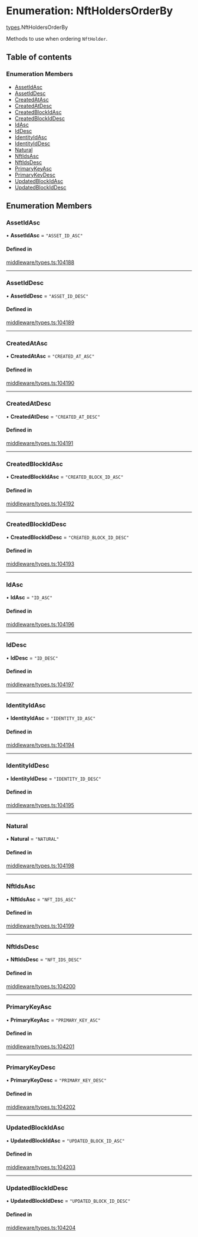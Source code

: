 # Enumeration: NftHoldersOrderBy

[types](../wiki/types).NftHoldersOrderBy

Methods to use when ordering `NftHolder`.

## Table of contents

### Enumeration Members

- [AssetIdAsc](../wiki/types.NftHoldersOrderBy#assetidasc)
- [AssetIdDesc](../wiki/types.NftHoldersOrderBy#assetiddesc)
- [CreatedAtAsc](../wiki/types.NftHoldersOrderBy#createdatasc)
- [CreatedAtDesc](../wiki/types.NftHoldersOrderBy#createdatdesc)
- [CreatedBlockIdAsc](../wiki/types.NftHoldersOrderBy#createdblockidasc)
- [CreatedBlockIdDesc](../wiki/types.NftHoldersOrderBy#createdblockiddesc)
- [IdAsc](../wiki/types.NftHoldersOrderBy#idasc)
- [IdDesc](../wiki/types.NftHoldersOrderBy#iddesc)
- [IdentityIdAsc](../wiki/types.NftHoldersOrderBy#identityidasc)
- [IdentityIdDesc](../wiki/types.NftHoldersOrderBy#identityiddesc)
- [Natural](../wiki/types.NftHoldersOrderBy#natural)
- [NftIdsAsc](../wiki/types.NftHoldersOrderBy#nftidsasc)
- [NftIdsDesc](../wiki/types.NftHoldersOrderBy#nftidsdesc)
- [PrimaryKeyAsc](../wiki/types.NftHoldersOrderBy#primarykeyasc)
- [PrimaryKeyDesc](../wiki/types.NftHoldersOrderBy#primarykeydesc)
- [UpdatedBlockIdAsc](../wiki/types.NftHoldersOrderBy#updatedblockidasc)
- [UpdatedBlockIdDesc](../wiki/types.NftHoldersOrderBy#updatedblockiddesc)

## Enumeration Members

### AssetIdAsc

• **AssetIdAsc** = ``"ASSET_ID_ASC"``

#### Defined in

[middleware/types.ts:104188](https://github.com/PolymeshAssociation/polymesh-sdk/blob/88db4a91/src/middleware/types.ts#L104188)

___

### AssetIdDesc

• **AssetIdDesc** = ``"ASSET_ID_DESC"``

#### Defined in

[middleware/types.ts:104189](https://github.com/PolymeshAssociation/polymesh-sdk/blob/88db4a91/src/middleware/types.ts#L104189)

___

### CreatedAtAsc

• **CreatedAtAsc** = ``"CREATED_AT_ASC"``

#### Defined in

[middleware/types.ts:104190](https://github.com/PolymeshAssociation/polymesh-sdk/blob/88db4a91/src/middleware/types.ts#L104190)

___

### CreatedAtDesc

• **CreatedAtDesc** = ``"CREATED_AT_DESC"``

#### Defined in

[middleware/types.ts:104191](https://github.com/PolymeshAssociation/polymesh-sdk/blob/88db4a91/src/middleware/types.ts#L104191)

___

### CreatedBlockIdAsc

• **CreatedBlockIdAsc** = ``"CREATED_BLOCK_ID_ASC"``

#### Defined in

[middleware/types.ts:104192](https://github.com/PolymeshAssociation/polymesh-sdk/blob/88db4a91/src/middleware/types.ts#L104192)

___

### CreatedBlockIdDesc

• **CreatedBlockIdDesc** = ``"CREATED_BLOCK_ID_DESC"``

#### Defined in

[middleware/types.ts:104193](https://github.com/PolymeshAssociation/polymesh-sdk/blob/88db4a91/src/middleware/types.ts#L104193)

___

### IdAsc

• **IdAsc** = ``"ID_ASC"``

#### Defined in

[middleware/types.ts:104196](https://github.com/PolymeshAssociation/polymesh-sdk/blob/88db4a91/src/middleware/types.ts#L104196)

___

### IdDesc

• **IdDesc** = ``"ID_DESC"``

#### Defined in

[middleware/types.ts:104197](https://github.com/PolymeshAssociation/polymesh-sdk/blob/88db4a91/src/middleware/types.ts#L104197)

___

### IdentityIdAsc

• **IdentityIdAsc** = ``"IDENTITY_ID_ASC"``

#### Defined in

[middleware/types.ts:104194](https://github.com/PolymeshAssociation/polymesh-sdk/blob/88db4a91/src/middleware/types.ts#L104194)

___

### IdentityIdDesc

• **IdentityIdDesc** = ``"IDENTITY_ID_DESC"``

#### Defined in

[middleware/types.ts:104195](https://github.com/PolymeshAssociation/polymesh-sdk/blob/88db4a91/src/middleware/types.ts#L104195)

___

### Natural

• **Natural** = ``"NATURAL"``

#### Defined in

[middleware/types.ts:104198](https://github.com/PolymeshAssociation/polymesh-sdk/blob/88db4a91/src/middleware/types.ts#L104198)

___

### NftIdsAsc

• **NftIdsAsc** = ``"NFT_IDS_ASC"``

#### Defined in

[middleware/types.ts:104199](https://github.com/PolymeshAssociation/polymesh-sdk/blob/88db4a91/src/middleware/types.ts#L104199)

___

### NftIdsDesc

• **NftIdsDesc** = ``"NFT_IDS_DESC"``

#### Defined in

[middleware/types.ts:104200](https://github.com/PolymeshAssociation/polymesh-sdk/blob/88db4a91/src/middleware/types.ts#L104200)

___

### PrimaryKeyAsc

• **PrimaryKeyAsc** = ``"PRIMARY_KEY_ASC"``

#### Defined in

[middleware/types.ts:104201](https://github.com/PolymeshAssociation/polymesh-sdk/blob/88db4a91/src/middleware/types.ts#L104201)

___

### PrimaryKeyDesc

• **PrimaryKeyDesc** = ``"PRIMARY_KEY_DESC"``

#### Defined in

[middleware/types.ts:104202](https://github.com/PolymeshAssociation/polymesh-sdk/blob/88db4a91/src/middleware/types.ts#L104202)

___

### UpdatedBlockIdAsc

• **UpdatedBlockIdAsc** = ``"UPDATED_BLOCK_ID_ASC"``

#### Defined in

[middleware/types.ts:104203](https://github.com/PolymeshAssociation/polymesh-sdk/blob/88db4a91/src/middleware/types.ts#L104203)

___

### UpdatedBlockIdDesc

• **UpdatedBlockIdDesc** = ``"UPDATED_BLOCK_ID_DESC"``

#### Defined in

[middleware/types.ts:104204](https://github.com/PolymeshAssociation/polymesh-sdk/blob/88db4a91/src/middleware/types.ts#L104204)
